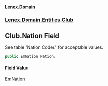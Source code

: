 #### [Lenex.Domain](index.md 'index')
### [Lenex.Domain.Entities](Lenex.Domain.Entities.md 'Lenex.Domain.Entities').[Club](Lenex.Domain.Entities.Club.md 'Lenex.Domain.Entities.Club')

## Club.Nation Field

See table "Nation Codes" for acceptable values.

```csharp
public EmNation Nation;
```

#### Field Value
[EmNation](Lenex.Domain.Enums.EmNation.md 'Lenex.Domain.Enums.EmNation')